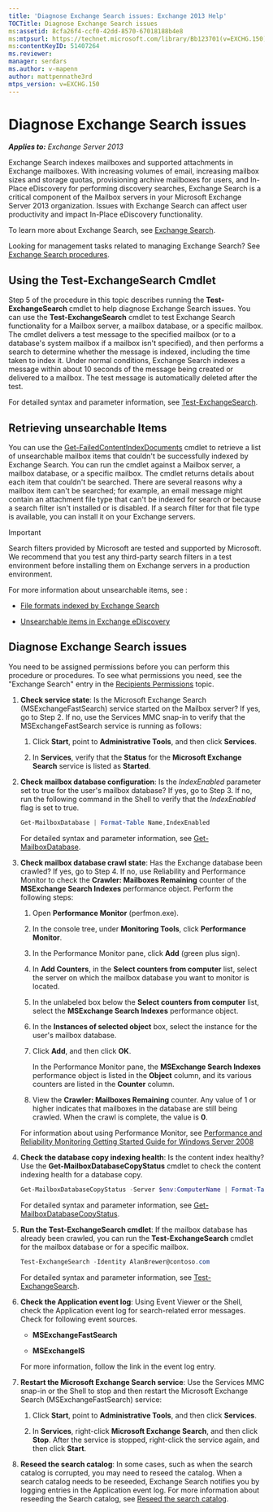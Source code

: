 ```yaml
---
title: 'Diagnose Exchange Search issues: Exchange 2013 Help'
TOCTitle: Diagnose Exchange Search issues
ms:assetid: 8cfa26f4-ccf0-42dd-8570-67018188b4e8
ms:mtpsurl: https://technet.microsoft.com/library/Bb123701(v=EXCHG.150)
ms:contentKeyID: 51407264
ms.reviewer: 
manager: serdars
ms.author: v-mapenn
author: mattpennathe3rd
mtps_version: v=EXCHG.150
---
```


# Diagnose Exchange Search issues

_**Applies to:** Exchange Server 2013_

Exchange Search indexes mailboxes and supported attachments in Exchange mailboxes. With increasing volumes of email, increasing mailbox sizes and storage quotas, provisioning archive mailboxes for users, and In-Place eDiscovery for performing discovery searches, Exchange Search is a critical component of the Mailbox servers in your Microsoft Exchange Server 2013 organization. Issues with Exchange Search can affect user productivity and impact In-Place eDiscovery functionality.

To learn more about Exchange Search, see [Exchange Search](exchange-search-exchange-2013-help.md).

Looking for management tasks related to managing Exchange Search? See [Exchange Search procedures](exchange-search-procedures-exchange-2013-help.md).

## Using the Test-ExchangeSearch Cmdlet

Step 5 of the procedure in this topic describes running the **Test-ExchangeSearch** cmdlet to help diagnose Exchange Search issues. You can use the **Test-ExchangeSearch** cmdlet to test Exchange Search functionality for a Mailbox server, a mailbox database, or a specific mailbox. The cmdlet delivers a test message to the specified mailbox (or to a database's system mailbox if a mailbox isn't specified), and then performs a search to determine whether the message is indexed, including the time taken to index it. Under normal conditions, Exchange Search indexes a message within about 10 seconds of the message being created or delivered to a mailbox. The test message is automatically deleted after the test.

For detailed syntax and parameter information, see [Test-ExchangeSearch](https://technet.microsoft.com/library/bb124733\(v=exchg.150\)).

## Retrieving unsearchable Items

You can use the [Get-FailedContentIndexDocuments](https://technet.microsoft.com/library/dd351154\(v=exchg.150\)) cmdlet to retrieve a list of unsearchable mailbox items that couldn't be successfully indexed by Exchange Search. You can run the cmdlet against a Mailbox server, a mailbox database, or a specific mailbox. The cmdlet returns details about each item that couldn't be searched. There are several reasons why a mailbox item can't be searched; for example, an email message might contain an attachment file type that can't be indexed for search or because a search filter isn't installed or is disabled. If a search filter for that file type is available, you can install it on your Exchange servers.

> [!IMPORTANT]
> Search filters provided by Microsoft are tested and supported by Microsoft. We recommend that you test any third-party search filters in a test environment before installing them on Exchange servers in a production environment.

For more information about unsearchable items, see :

- [File formats indexed by Exchange Search](file-formats-indexed-by-exchange-search-exchange-2013-help.md)

- [Unsearchable items in Exchange eDiscovery](unsearchable-items-in-exchange-ediscovery-exchange-2013-help.md)

## Diagnose Exchange Search issues

You need to be assigned permissions before you can perform this procedure or procedures. To see what permissions you need, see the "Exchange Search" entry in the [Recipients Permissions](recipients-permissions-exchange-2013-help.md) topic.

1. **Check service state**: Is the Microsoft Exchange Search (MSExchangeFastSearch) service started on the Mailbox server? If yes, go to Step 2. If no, use the Services MMC snap-in to verify that the MSExchangeFastSearch service is running as follows:

    1. Click **Start**, point to **Administrative Tools**, and then click **Services**.

    2. In **Services**, verify that the **Status** for the **Microsoft Exchange Search** service is listed as **Started**.

2. **Check mailbox database configuration**: Is the *IndexEnabled* parameter set to true for the user's mailbox database? If yes, go to Step 3. If no, run the following command in the Shell to verify that the *IndexEnabled* flag is set to true.

    ```powershell
    Get-MailboxDatabase | Format-Table Name,IndexEnabled
    ```

    For detailed syntax and parameter information, see [Get-MailboxDatabase](https://technet.microsoft.com/library/bb124924\(v=exchg.150\)).

3. **Check mailbox database crawl state**: Has the Exchange database been crawled? If yes, go to Step 4. If no, use Reliability and Performance Monitor to check the **Crawler: Mailboxes Remaining** counter of the **MSExchange Search Indexes** performance object. Perform the following steps:

    1. Open **Performance Monitor** (perfmon.exe).

    2. In the console tree, under **Monitoring Tools**, click **Performance Monitor**.

    3. In the Performance Monitor pane, click **Add** (green plus sign).

    4. In **Add Counters**, in the **Select counters from computer** list, select the server on which the mailbox database you want to monitor is located.

    5. In the unlabeled box below the **Select counters from computer** list, select the **MSExchange Search Indexes** performance object.

    6. In the **Instances of selected object** box, select the instance for the user's mailbox database.

    7. Click **Add**, and then click **OK**.

        In the Performance Monitor pane, the **MSExchange Search Indexes** performance object is listed in the **Object** column, and its various counters are listed in the **Counter** column.

    8. View the **Crawler: Mailboxes Remaining** counter. Any value of 1 or higher indicates that mailboxes in the database are still being crawled. When the crawl is complete, the value is **0**.

    For information about using Performance Monitor, see [Performance and Reliability Monitoring Getting Started Guide for Windows Server 2008](https://go.microsoft.com/fwlink/p/?linkid=178005)

4. **Check the database copy indexing health**: Is the content index healthy? Use the **Get-MailboxDatabaseCopyStatus** cmdlet to check the content indexing health for a database copy.

    ```powershell
    Get-MailboxDatabaseCopyStatus -Server $env:ComputerName | Format-Table Name,Status,ContentIndex* -Auto
    ```

    For detailed syntax and parameter information, see [Get-MailboxDatabaseCopyStatus](https://technet.microsoft.com/library/dd298044\(v=exchg.150\)).

5. **Run the Test-ExchangeSearch cmdlet**: If the mailbox database has already been crawled, you can run the **Test-ExchangeSearch** cmdlet for the mailbox database or for a specific mailbox.

    ```powershell
    Test-ExchangeSearch -Identity AlanBrewer@contoso.com
    ```

    For detailed syntax and parameter information, see [Test-ExchangeSearch](https://technet.microsoft.com/library/bb124733\(v=exchg.150\)).

6. **Check the Application event log**: Using Event Viewer or the Shell, check the Application event log for search-related error messages. Check for following event sources.

      - **MSExchangeFastSearch**

      - **MSExchangeIS**

    For more information, follow the link in the event log entry.

7. **Restart the Microsoft Exchange Search service**: Use the Services MMC snap-in or the Shell to stop and then restart the Microsoft Exchange Search (MSExchangeFastSearch) service:

    1. Click **Start**, point to **Administrative Tools**, and then click **Services**.

    2. In **Services**, right-click **Microsoft Exchange Search**, and then click **Stop**. After the service is stopped, right-click the service again, and then click **Start**.

8. **Reseed the search catalog**: In some cases, such as when the search catalog is corrupted, you may need to reseed the catalog. When a search catalog needs to be reseeded, Exchange Search notifies you by logging entries in the Application event log. For more information about reseeding the Search catalog, see [Reseed the search catalog](reseed-the-search-catalog-exchange-2013-help.md).
